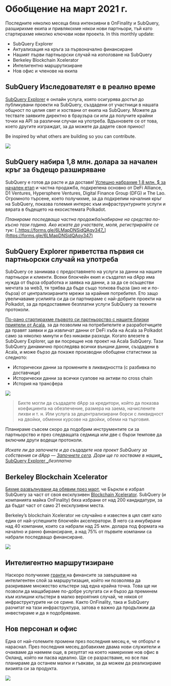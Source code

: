 # Обобщение на март 2021 г.

Последните няколко месеца бяха интензивни в OnFinality и SubQuery, разширихме екипа и привлякохме някои нови партньори, тъй като стартирахме няколко ключови нови проекта. In this monthly update:

-   SubQuery Explorer
-   Актуализация на кръга за първоначално финансиране
-   Нашият първи партньорски случай на използване на SubQuery
-   Berkeley Blockchain Xcelerator
-   Интелигентно маршрутизиране
-   Нов офис и членове на екипа

## SubQuery Изследователят е в реално време

[SubQuery Explorer](https://explorer.subquery.network/) е онлайн услуга, която осигурява достъп до публикувани проекти на SubQuery, създадени от участници в нашата общност по целия свят и хоствани от екипа на SubQuery. Можете да тествате заявките директно в браузъра си или да получите крайни точки на API за различни случаи на употреба. Вдъхновете се от това, което другите изграждат, за да можете да дадете своя принос!

Be inspired by what others are building so you can contribute.


![](https://miro.medium.com/max/1400/1*GE-Y6XKNOkj_MKY4ZuM5oQ.png)

## **SubQuery набира 1,8 млн. долара за начален кръг за бъдещо разширяване**

SubQuery е готов да расте и да доставя! [Успешно набрахме 1,8 млн. $ за начален етап](https://subquery.medium.com/subquery-raises-1-8m-seed-round-for-future-expansion-3348c1f2a931) и частна продажба, подкрепена основно от DeFi Alliance, D1 Ventures, Hypersphere Ventures, Digital Finance Group (DFG) и The Lao. Огромното търсене, което получихме, за да подкрепим началния кръг на SubQuery, показва големия интерес към инфраструктурните услуги и вярата в бъдещето на екосистемата Polkadot.

_Планираме последваща частна продажба/набиране на средства по-късно тази година. Ако искате да участвате, моля, регистрирайте се тук:_ [_https://forms.gle/6LMapDNSidQAqy347_](https://forms.gle/6LMapDNSidQAqy347)

## **SubQuery Explorer приветства първия си партньорски случай на употреба**

SubQuery се занимава с предоставянето на услуги за данни на нашите партньори и клиенти. Всеки блокчейн екип и създател на dApp има нужда от бърза обработка и заявка на данни, а за да се осъществи мечтата за web3, тя трябва да бъде също толкова бърза (ако не и по-бърза) от централизираните мрежи за крайния потребител. Ето защо увеличаваме усилията си да си партнираме с най-добрите проекти на Polkadot, за да предоставяме безплатни услуги SubQuery за техните протоколи.

[По-рано стартирахме първото си партньорство с нашите близки приятели от Acala](https://subquery.medium.com/subquery-integrates-acala-to-aggregate-and-serve-defi-data-to-polkadot-and-kusama-builders-fc9af6a7aae1), за да позволим на потребителите и разработчиците да правят заявки и да извличат данни от DeFi хъба на Acala за Polkadot само за няколко минути и без никакви разходи. Когато влезете в SubQuery Explorer, ще ви посрещне нов проект на Acala SubQuery. Тази SubQuery динамично проследява всички външни данни, създадени в Acala, и може бързо да покаже производни обобщени статистики за следното:

-   Исторически данни за промените в ликвидността (с разбивка по доставчици)
-   Исторически данни за всички суапове на активи по cross chain
-   История на трансфера

![](https://miro.medium.com/max/1400/0*LOig1jNfPTuVk73D)

> Бихте могли да създадете dApp за кредитори, който да показва коефициента на обезпечение, размера на заема, начислените лихви и т. н. Или услуга за децентрализирани борси с ликвидност на двойки, обменни курсове на двойки, обеми на търговия.

Планираме съвсем скоро да подобрим инструментите си за партньорство и през следващата седмица или две с бързи темпове да включим други водещи протоколи.

_Искате ли да започнете и да създадете нов проект SubQuery за собствения си dApp —_ [_Започнете сега_](https://doc.subquery.network/quickstart.html)_. Дори ще го хостваме в нашия_[_ SubQuery Explorer _](https://subquery.medium.com/announcing-the-subquery-explorer-48c051483730)_безплатно_

## **Berkeley Blockchain Xcelerator**

[Бяхме развълнувани да обявим през март](https://subquery.medium.com/subquery-joins-berkeleys-blockchain-xcelerator-7ea81f96af73), че Бъркли е избрал SubQuery за част от своя ексклузивен [Blockchain Xcelerator](https://www.xcelerator.berkeley.edu/). SubQuery (и компанията майка OnFinality) бяха избрани от над 200 кандидатури, за да бъдат част от само 21 ексклузивни места.

Berkeley’s blockchain Xcelerator не случайно е известен в цял свят като един от най-успешните блокчейн акселератори. В него са инкубирани над 40 компании, които са набрали над 25 млн. долара под формата на начално и ранно финансиране, а над 75% от първите компании са набрали последващо финансиране.

![](https://miro.medium.com/max/1400/0*t-_mRJaTnGDQO-VI)

## **Интелигентно маршрутизиране**

Наскоро получихме [гранти ](https://kusama.polkassembly.io/treasury/72) на финансите за завършване на интелигентен слой за маршрутизация, който ни позволява да разкриваме множество клъстери зад една крайна точка. Това ще ни позволи да мащабираме по-добре услугата си и бързо да преминем към излишни клъстери в малко вероятния случай, че някоя от инфраструктурите ни се срине. Както OnFinality, така и SubQuery разчитат на тази инфраструктура, затова е важно да продължим да инвестираме и да я подобряваме.

## **Нов персонал и офис**

Една от най-големите промени през последния месец е, че отборът е нараснал. През последния месец добавихме двама нови служители и очакваме да наемем още, в резултат на което намерихме нов офис в Окланд, който ни пасва идеално. Ще се разрастваме, но все пак планираме да останем малки и гъвкави, за да можем да реализираме визията си за продукта.

![](https://miro.medium.com/max/1400/1*cJZxerXHfgVGu4-7h2xw4Q.jpeg)